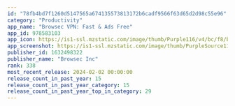 ```yaml
---
id: "78fb4bd7f1260d5147565a674135573813172b6cadf9566f63d65d2d98c55e96"
category: "Productivity"
app_name: "Browsec VPN: Fast & Ads Free"
app_id: 978583103
app_icon: https://is1-ssl.mzstatic.com/image/thumb/Purple116/v4/bc/f8/b9/bcf8b934-17e8-74f3-1ec9-eee21175a9d6/AppIcon-0-0-1x_U007emarketing-0-7-0-0-85-220.png/1024x1024bb.png
app_screenshot: https://is1-ssl.mzstatic.com/image/thumb/PurpleSource114/v4/0c/2c/53/0c2c530b-3514-ad34-3e4f-9bebc8bf6821/04ee71a8-02af-40ab-9a53-b8a2fc4dc699_6.5_inch_Portrait_ENG_01.jpg/1242x2688bb.png
publisher_id: 1632498322
publisher_name: "Browsec Inc"
rank: 338
most_recent_release: 2024-02-02 00:00:00
release_count_in_past_year: 15
release_count_in_past_year_category: 15
release_count_in_past_year_top_in_category: 29
---
```

